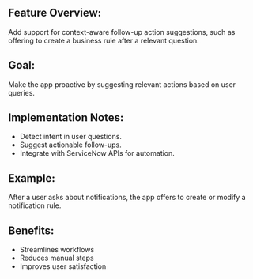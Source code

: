 ## Feature Overview:
Add support for context-aware follow-up action suggestions, such as offering to create a business rule after a relevant question.

## Goal:
Make the app proactive by suggesting relevant actions based on user queries.

## Implementation Notes:
- Detect intent in user questions.
- Suggest actionable follow-ups.
- Integrate with ServiceNow APIs for automation.

## Example:
After a user asks about notifications, the app offers to create or modify a notification rule.

## Benefits:
- Streamlines workflows
- Reduces manual steps
- Improves user satisfaction
